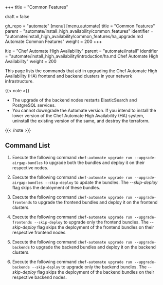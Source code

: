 +++
title = "Common Features"

draft = false

gh_repo = "automate"
[menu]
  [menu.automate]
    title = "Common Features"
    parent = "automate/install_high_availability/common_features"
    identifier = "automate/install_high_availability/common_features/ha_upgrade.md Automate Common Features"
    weight = 200
+++

itle = "Chef Automate High Availability"
    parent = "automate/install"
    identifier = "automate/install_high_availability/introduction/ha.md Chef Automate High Availability"
    weight = 200



This page lists the commands that aid in upgrading the Chef Automate High Availability (HA) frontend and backend clusters in your network infrastructure.

{{< note >}}

- The upgrade of the backend nodes restarts ElasticSearch and PostgreSQL services.
- You cannot downgrade the Automate version. If you intend to install the lower version of the Chef Automate High Availability (HA) system, uninstall the existing version of the same, and destroy the terraform.

{{< /note >}}

## Command List

1. Execute the following command `chef-automate upgrade run --upgrade-airgap-bundles` to upgrade both the bundles and deploy it on their respective nodes.

1. Execute the following command `chef-automate upgrade run --upgrade-airgap-bundles --skip-deploy` to update the bundles. The *--skip-deploy* flag skips the deployment of these bundles.

1. Execute the following command `chef-automate upgrade run --upgrade-frontends` to upgrade the frontend bundles and deploy it on the frontend clusters.

1. Execute the following command `chef-automate upgrade run --upgrade-frontends --skip-deploy` to upgrade only the frontend bundles. The *--skip-deploy* flag skips the deployment of the frontend bundles on their respective frontend nodes.

1. Execute the following command `chef-automate upgrade run --upgrade-backends` to upgrade the backend bundles and deploy it on the backend clusters.

1. Execute the following command `chef-automate upgrade run --upgrade-backends --skip-deploy` to upgrade only the backend bundles. The *--skip-deploy* flag skips the deployment of the backend bundles on their respective backend nodes.
